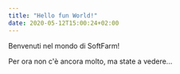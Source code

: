 ```yaml
---
title: "Hello fun World!"
date: 2020-05-12T15:00:24+02:00
---
```


Benvenuti nel mondo di SoftFarm!

Per ora non c'è ancora molto, ma state a vedere...